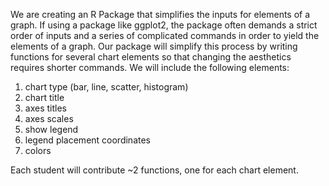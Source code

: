 We are creating an R Package that simplifies the inputs for elements of a graph. If using a package like ggplot2, the package often demands a strict order of inputs and a series of complicated commands in order to yield the elements of a graph. Our package will simplify this process by writing functions for several chart elements so that changing the aesthetics requires shorter commands. We will include the following elements:
1. chart type (bar, line, scatter, histogram)
2. chart title
2. axes titles
4. axes scales
5. show legend
6. legend placement coordinates
7. colors

Each student will contribute ~2 functions, one for each chart element. 
